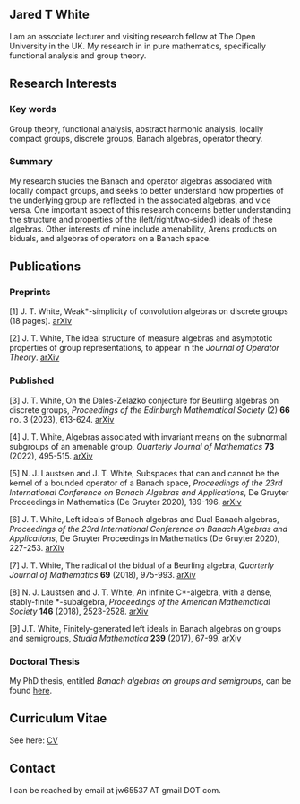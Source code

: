 ## Jared T White
I am an associate lecturer and visiting research fellow at The Open University in the UK. My research in in pure mathematics, specifically functional analysis and group theory.

## Research Interests
### Key words
Group theory, functional analysis, abstract harmonic analysis, locally compact groups, discrete groups, Banach algebras, operator theory.
### Summary
My research studies the Banach and operator algebras associated with locally compact groups, and seeks to better understand how properties of the underlying group are reflected in the associated algebras, and vice versa. One important aspect of this research concerns better understanding the structure and properties of the (left/right/two-sided) ideals of these algebras.  Other interests of mine include amenability, Arens products on biduals, and algebras of operators on a Banach space.

## Publications
### Preprints
[1] J. T. White, Weak*-simplicity of convolution algebras on discrete groups (18 pages). [arXiv](https://arxiv.org/abs/2309.15570)

[2] J. T. White, The ideal structure of measure algebras and asymptotic properties of group representations, to appear in the *Journal of Operator Theory*. [arXiv](https://arxiv.org/abs/2106.07526)

### Published

[3] J. T. White, On the Dales-Zelazko conjecture for Beurling algebras on discrete groups, *Proceedings of the Edinburgh Mathematical Society* (2) **66** no. 3 (2023), 613-624. [arXiv](https://arxiv.org/abs/2206.13989)

[4] J. T. White, Algebras associated with invariant means on the subnormal subgroups of an amenable group, *Quarterly Journal of Mathematics* **73** (2022), 495-515. [arXiv](https://arxiv.org/abs/2008.09069)

[5]  N. J. Laustsen and J. T. White, Subspaces that can and cannot be the kernel of a bounded operator of a Banach space, *Proceedings of the 23rd International Conference on Banach Algebras and Applications*, De Gruyter Proceedings in Mathematics (De Gruyter 2020), 189-196.
[arXiv](https://arxiv.org/abs/1811.02399)

[6] J. T. White, Left ideals of Banach algebras and Dual Banach algebras, *Proceedings of the 23rd International Conference on Banach Algebras and Applications*, De Gruyter Proceedings in Mathematics (De Gruyter 2020), 227-253.
[arXiv](https://arxiv.org/abs/1811.02393)

[7] J. T. White, The radical of the bidual of a Beurling algebra, *Quarterly Journal of Mathematics* **69** (2018), 975-993.
[arXiv](https://arxiv.org/abs/1708.09635)

[8] N. J. Laustsen and J. T. White, An infinite C\*-algebra, with a dense, stably-finite \*-subalgebra,  *Proceedings of the American Mathematical Society* **146** (2018), 2523-2528.
[arXiv](https://arxiv.org/abs/1705.05835)

[9] J.T. White, Finitely-generated left ideals in Banach algebras on groups and semigroups, *Studia Mathematica* **239** (2017), 67-99.
[arXiv](https://arxiv.org/abs/1612.05915)



### Doctoral Thesis
My PhD thesis, entitled *Banach algebras on groups and semigroups*, can be found [here](https://jaredtwhite.github.io/PhD_Thesis.pdf).

## Curriculum Vitae
See here: [CV](https://jaredtwhite.github.io/CV.pdf)

## Contact
I can be reached by email at jw65537 AT gmail DOT com.

